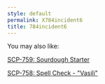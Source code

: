 ```yaml
---
style: default
permalink: X784incident6
title: 784incident6
---
```

You may also like:

[SCP-759: Sourdough Starter](http://scp-wiki.net/scp-759)

[SCP-758: Spell Check - "Vasili"](http://scp-wiki.net/scp-758)
